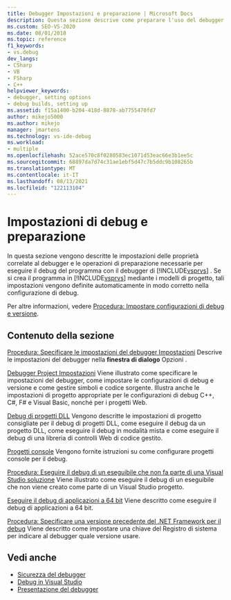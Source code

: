 ```yaml
---
title: Debugger Impostazioni e preparazione | Microsoft Docs
description: Questa sezione descrive come preparare l'uso del debugger Visual Studio e descrive le proprietà pertinenti. Seguire i collegamenti alle informazioni necessarie.
ms.custom: SEO-VS-2020
ms.date: 08/01/2018
ms.topic: reference
f1_keywords:
- vs.debug
dev_langs:
- CSharp
- VB
- FSharp
- C++
helpviewer_keywords:
- debugger, setting options
- debug builds, setting up
ms.assetid: f15a1400-b204-418d-8878-ab7755470fd7
author: mikejo5000
ms.author: mikejo
manager: jmartens
ms.technology: vs-ide-debug
ms.workload:
- multiple
ms.openlocfilehash: 52ace570c8f0280583ec1071d53eac66e3b1ee5c
ms.sourcegitcommit: 68897da7d74c31ae1ebf5d47c7b5ddc9b108265b
ms.translationtype: MT
ms.contentlocale: it-IT
ms.lasthandoff: 08/13/2021
ms.locfileid: "122113104"
---
```

# <a name="debugger-settings-and-preparation"></a>Impostazioni di debug e preparazione
In questa sezione vengono descritte le impostazioni delle proprietà correlate al debugger e le operazioni di preparazione necessarie per eseguire il debug del programma con il debugger di [!INCLUDE[vsprvs](../code-quality/includes/vsprvs_md.md)] . Se si crea il programma in [!INCLUDE[vsprvs](../code-quality/includes/vsprvs_md.md)] mediante i modelli di progetto, tali impostazioni vengono definite automaticamente in modo corretto nella configurazione di debug.

 Per altre informazioni, vedere [Procedura: Impostare configurazioni di debug e versione](../debugger/how-to-set-debug-and-release-configurations.md).

## <a name="in-this-section"></a>Contenuto della sezione

 [Procedura: Specificare le impostazioni del debugger Impostazioni](../debugger/how-to-specify-debugger-settings.md) Descrive le impostazioni del debugger nella **finestra di dialogo** Opzioni .
 
 [Debugger Project Impostazioni](../debugger/debugger-project-settings.md) Viene illustrato come specificare le impostazioni del debugger, come impostare le configurazioni di debug e versione e come gestire simboli e codice sorgente. Illustra anche le impostazioni di progetto appropriate per le configurazioni di debug C++, C#, F# e Visual Basic, nonché per i progetti Web.

 [Debug di progetti DLL](../debugger/debugging-dll-projects.md) Vengono descritte le impostazioni di progetto consigliate per il debug di progetti DLL, come eseguire il debug da un progetto DLL, come eseguire il debug in modalità mista e come eseguire il debug di una libreria di controlli Web di codice gestito.

 [Progetti console](../debugger/debugging-preparation-console-projects.md) Vengono fornite istruzioni su come configurare progetti console per il debug.

 [Procedura: Eseguire il debug di un eseguibile che non fa parte di una Visual Studio soluzione](../debugger/how-to-debug-an-executable-not-part-of-a-visual-studio-solution.md) Viene illustrato come eseguire il debug di un eseguibile che non viene creato come parte di un Visual Studio progetto.

 [Eseguire il debug di applicazioni a 64 bit](../debugger/debug-64-bit-applications.md) Viene descritto come eseguire il debug di applicazioni a 64 bit.

 [Procedura: Specificare una versione precedente del .NET Framework per il debug](../debugger/how-to-specify-a-dotnet-framework-version-for-debugging.md) Viene descritto come impostare una chiave del Registro di sistema per indicare al debugger quale versione usare.

## <a name="see-also"></a>Vedi anche
- [Sicurezza del debugger](../debugger/debugger-security.md)
- [Debug in Visual Studio](../debugger/index.yml)
- [Presentazione del debugger](../debugger/debugger-feature-tour.md)